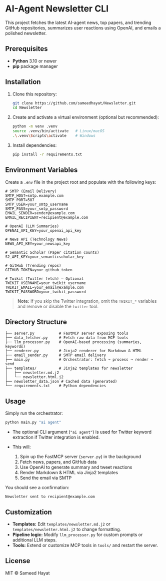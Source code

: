 # AI-Agent Newsletter CLI

This project fetches the latest AI-agent news, top papers, and trending GitHub repositories, summarizes user reactions using OpenAI, and emails a polished newsletter.

## Prerequisites

* **Python** 3.10 or newer
* **pip** package manager

## Installation

1. Clone this repository:

   ```bash
   git clone https://github.com/sameedhayat/Newsletter.git
   cd Newsletter
   ```
2. Create and activate a virtual environment (optional but recommended):

   ```bash
   python -m venv .venv
   source .venv/bin/activate   # Linux/macOS
   .\.venv\Scripts\activate    # Windows
   ```
3. Install dependencies:

   ```bash
   pip install -r requirements.txt
   ```

## Environment Variables

Create a `.env` file in the project root and populate with the following keys:

```dotenv
# SMTP (Email Delivery)
SMTP_HOST=smtp.example.com
SMTP_PORT=587
SMTP_USER=your_smtp_username
SMTP_PASS=your_smtp_password
EMAIL_SENDER=sender@example.com
EMAIL_RECIPIENT=recipient@example.com

# OpenAI (LLM Summaries)
OPENAI_API_KEY=your_openai_api_key

# News API (Technology News)
NEWS_API_KEY=your_newsapi_key

# Semantic Scholar (Paper citation counts)
S2_API_KEY=your_semanticscholar_key

# GitHub (Trending repos)
GITHUB_TOKEN=your_github_token

# Twikit (Twitter fetch) – Optional
TWIKIT_USERNAME=your_twikit_username
TWIKIT_EMAIL=your_email@example.com
TWIKIT_PASSWORD=your_twikit_password
```

> **Note:** If you skip the Twitter integration, omit the `TWIKIT_*` variables and remove or disable the `twitter` tool.

## Directory Structure

```
├── server.py           # FastMCP server exposing tools
├── data_fetcher.py     # Fetch raw data from MCP tools
├── llm_processor.py    # OpenAI-based processing (summaries, keywords)
├── renderer.py         # Jinja2 renderer for Markdown & HTML
├── email_sender.py     # SMTP email delivery
├── main.py             # Orchestrator: fetch → process → render → send
├── templates/          # Jinja2 templates for newsletter
│   ├── newsletter.md.j2
│   └── newsletter.html.j2
├── newsletter_data.json # Cached data (generated)
└── requirements.txt    # Python dependencies
```

## Usage

Simply run the orchestrator:

```bash
python main.py "ai agent"
```

* The optional CLI argument (`"ai agent"`) is used for Twitter keyword extraction if Twitter integration is enabled.
* This will:

  1. Spin up the FastMCP server (`server.py`) in the background
  2. Fetch news, papers, and GitHub data
  3. Use OpenAI to generate summary and tweet reactions
  4. Render Markdown & HTML via Jinja2 templates
  5. Send the email via SMTP

You should see a confirmation:

```
Newsletter sent to recipient@example.com
```

## Customization

* **Templates:** Edit `templates/newsletter.md.j2` or `templates/newsletter.html.j2` to change formatting.
* **Pipeline logic:** Modify `llm_processor.py` for custom prompts or additional LLM steps.
* **Tools:** Extend or customize MCP tools in `tools/` and restart the server.

## License

MIT © Sameed Hayat
